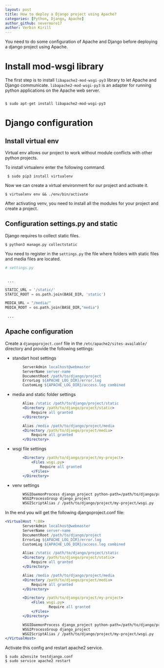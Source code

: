 ```yaml
---
layout: post
title: How to deploy a Django project using Apache?
categories: [Python, Django, Apache]
author_github: nevermore17
author: Verbin Kirill
---
```


You need to do some configuration of Apache and Django before deploying a django project using Apache.

# Install mod-wsgi library

The first step is to install `libapache2-mod-wsgi-py3` library to let Apache and Django communicate. `libapache2-mod-wsgi-py3` is an adapter for running python applications on the Apache web server.

```terminal

$ sudo apt-get install libapache2-mod-wsgi-py3

```

# Django configuration

## Install virtual env

Virtual env allows our project to work without module conflicts with other python projects. 

To install virtualenv enter the following command.

```terminal
 $ sudo pip3 install virtualenv
```

Now we can create a virtual environment for our project and activate it.

```terminal
$ virtualenv env && ./env/bin/activate
```

After activating venv, you need to install all the modules for your project and create a project.

## Configuration settings.py and static 

Django requires to collect static files.

```terminal
$ python3 manage.py collectstatic 
```

You need to register in the `settings.py` the file where folders with static files and media files are located.

```python
# settings.py


 ...

STATIC_URL = '/static/'
STATIC_ROOT = os.path.join(BASE_DIR, 'static')

MEDIA_URL = "/media/"
MEDIA_ROOT = os.path.join(BASE_DIR,"media")

 ...
```

## Apache configuration

Create a `djangoproject.conf` file in the `/etc/apache2/sites-available/` directory and provide the following settings:
 - standart host settings

```apache
        ServerAdmin localhost@webmaster
        ServerName server-name
        DocumentRoot /path/to/django/project
        ErrorLog ${APACHE_LOG_DIR}/error.log
        CustomLog ${APACHE_LOG_DIR}/access.log combined
```
 - media and static folder settings

```apache
        Alias /static /path/to/django/project/static
        <Directory /path/to/django/project/static>
            Require all granted
        </Directory>

        Alias /media /path/to/django/project/media
        <Directory /path/to/django/project/media>
            Require all granted
        </Directory>
```
- wsgi file settings
```apache
        <Directory /path/to/django/project/my-project>
            <Files wsgi.py>
                Require all granted
            </Files>
        </Directory>
```
- venv settings
```apache
        WSGIDaemonProcess django_project python-path=/path/to/django/project python-home=/path/to/env/folder/env
        WSGIProcessGroup django_project
        WSGIScriptAlias / /path/to/django/project/my-project/wsgi.py
```

In the end you will get the following djangoproject.conf file:
```apache
<VirtualHost *:80>
        ServerAdmin localhost@webmaster
        ServerName server-name
        DocumentRoot /path/to/django/project
        ErrorLog ${APACHE_LOG_DIR}/error.log
        CustomLog ${APACHE_LOG_DIR}/access.log combined

        Alias /static /path/to/django/project/static
        <Directory /path/to/django/project/static>
            Require all granted
        </Directory>

        Alias /media /path/to/django/project/media
        <Directory /path/to/django/project/media>
            Require all granted
        </Directory>

        <Directory /path/to/django/project/my-project>
            <Files wsgi.py>
                    Require all granted
            </Files>
        </Directory>

        WSGIDaemonProcess django_project python-path=/path/to/django/project python-home=/path/to/env/folder/env
        WSGIProcessGroup django_project
        WSGIScriptAlias / /path/to/django/project/my-project/wsgi.py
</VirtualHost>
```
Activate this config and restart apache2 service.
```terminal
$ sudo a2ensite testdjango.conf
$ sudo service apache2 restart
```
